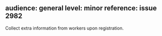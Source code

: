 audience: general
level: minor
reference: issue 2982
---

Collect extra information from workers upon registration.
